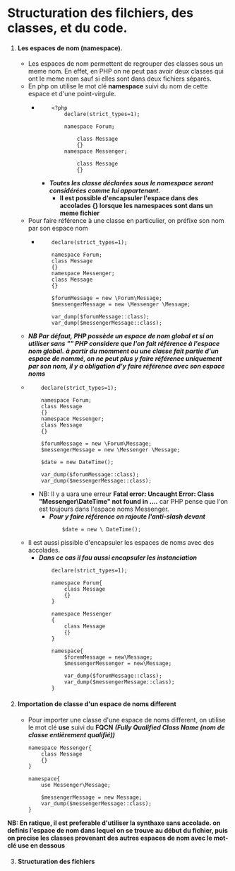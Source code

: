 # Structuration des filchiers, des classes, et du code. 

1. #### Les espaces de nom (namespace). 
    - Les espaces de nom permettent de regrouper des classes sous un meme nom. 
    En effet, en PHP on ne peut pas avoir deux classes qui ont le meme nom sauf si elles sont dans deux fichiers séparés. 
    - En php on utilise le mot clé **namespace** suivi du nom de cette espace et d'une point-virgule.
        -   ```
                <?php
                    declare(strict_types=1);

                    namespace Forum; 
                    
                        class Message
                        {}
                    namespace Messenger;

                        class Message
                        {}
            ```
            - ***Toutes les classe déclarées sous le namespace seront considérées comme lui appartenant.***
                - **Il est possible d'encapsuler l'espace dans des accolades {} lorsque les namespaces sont dans un meme fichier**
    - Pour faire référence à une classe en particulier, on préfixe son nom par son espace nom
        -   ```
                declare(strict_types=1);

                namespace Forum;
                class Message
                {}
                namespace Messenger; 
                class Message
                {}

                $forumMessage = new \Forum\Message;
                $messengerMessage = new \Messenger \Message;

                var_dump($forumMessage::class);
                var_dump($messengerMessage::class);
            ```
    - ***NB Par défaut, PHP possède un espace de nom global et si on utiliser sans "\" PHP considere que l'on fait référence à l'espace nom global.***
    ***à partir du momment ou une classe fait partie d'un espace de nommé, on ne peut plus y faire référence uniquement par son nom, il y a obligation d'y faire référence avec son espace noms*** 
    -     
        ```
            declare(strict_types=1);

            namespace Forum;
            class Message
            {}
            namespace Messenger; 
            class Message
            {}

            $forumMessage = new \Forum\Message;
            $messengerMessage = new \Messenger \Message;

            $date = new DateTime();

            var_dump($forumMessage::class);
            var_dump($messengerMessage::class);
        ```
        - NB: Il y a uara une erreur **Fatal error: Uncaught Error: Class "Messenger\DateTime" not found in ....** car PHP pense que l'on est toujours dans l'espace noms Messenger. 
            - ***Pour y faire référence on rajoute l'anti-slash devant***
                ```
                    $date = new \ DateTime();
                ```
    - Il est aussi pissible d'encapsuler les espaces de noms avec des accolades. 
        - ***Dans ce cas il fau aussi encapsuler les instanciation***
            ```
                declare(strict_types=1);

                namespace Forum{
                    class Message
                    {}
                }

                namespace Messenger
                {
                    class Message
                    {}
                }

                namespace{
                    $foremMessage = new\Message;
                    $messengerMessenger = new\Message;

                    var_dump($forumMessage::class);
                    var_dump($messengerMessage::class);
                }
            ```
2. #### Importation de classe d'un espace de noms different
    - Pour importer une classe d'une espace de noms different, on utilise le mot clé **use** suivi du **FQCN** ***(Fully Qualified Class Name (nom de classe entièrement qualifié))***
        ```
        namespace Messenger{
            class Message
            {}
        }

        namespace{
            use Messenger\Message;

            $messengerMessage = new Message;
            var_dump($messengerMessage::class);
        }
        ```
**NB: En ratique, il est preferable d'utiliser la synthaxe sans accolade. on definis l'espace de nom dans lequel on se trouve au début du fichier, puis on precise les classes provenant des autres espaces de nom avec le mot-clé use en dessous** 

3. #### Structuration des fichiers 
